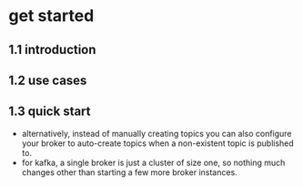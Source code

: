 
# get started

## 1.1 introduction

## 1.2 use cases

## 1.3 quick start

- alternatively, instead of manually creating topics you can also configure your broker to auto-create topics when a non-existent topic is published to.
- for kafka, a single broker is just a cluster of size one, so nothing much changes other than starting a few more broker instances.
